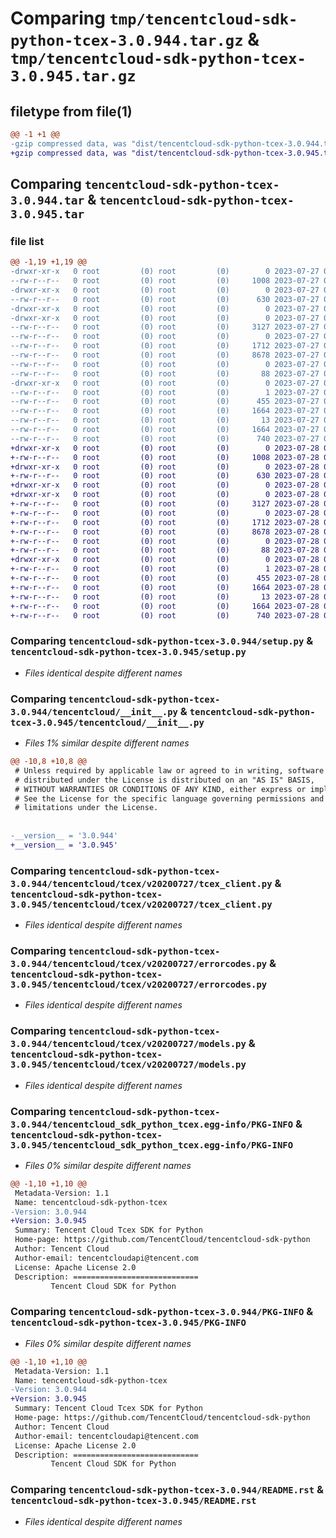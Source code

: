 # Comparing `tmp/tencentcloud-sdk-python-tcex-3.0.944.tar.gz` & `tmp/tencentcloud-sdk-python-tcex-3.0.945.tar.gz`

## filetype from file(1)

```diff
@@ -1 +1 @@
-gzip compressed data, was "dist/tencentcloud-sdk-python-tcex-3.0.944.tar", last modified: Thu Jul 27 02:24:06 2023, max compression
+gzip compressed data, was "dist/tencentcloud-sdk-python-tcex-3.0.945.tar", last modified: Fri Jul 28 00:36:09 2023, max compression
```

## Comparing `tencentcloud-sdk-python-tcex-3.0.944.tar` & `tencentcloud-sdk-python-tcex-3.0.945.tar`

### file list

```diff
@@ -1,19 +1,19 @@
-drwxr-xr-x   0 root         (0) root         (0)        0 2023-07-27 02:24:06.000000 tencentcloud-sdk-python-tcex-3.0.944/
--rw-r--r--   0 root         (0) root         (0)     1008 2023-07-27 02:24:06.000000 tencentcloud-sdk-python-tcex-3.0.944/setup.py
-drwxr-xr-x   0 root         (0) root         (0)        0 2023-07-27 02:24:06.000000 tencentcloud-sdk-python-tcex-3.0.944/tencentcloud/
--rw-r--r--   0 root         (0) root         (0)      630 2023-07-27 02:24:06.000000 tencentcloud-sdk-python-tcex-3.0.944/tencentcloud/__init__.py
-drwxr-xr-x   0 root         (0) root         (0)        0 2023-07-27 02:24:06.000000 tencentcloud-sdk-python-tcex-3.0.944/tencentcloud/tcex/
-drwxr-xr-x   0 root         (0) root         (0)        0 2023-07-27 02:24:06.000000 tencentcloud-sdk-python-tcex-3.0.944/tencentcloud/tcex/v20200727/
--rw-r--r--   0 root         (0) root         (0)     3127 2023-07-27 02:24:06.000000 tencentcloud-sdk-python-tcex-3.0.944/tencentcloud/tcex/v20200727/tcex_client.py
--rw-r--r--   0 root         (0) root         (0)        0 2023-07-27 02:24:06.000000 tencentcloud-sdk-python-tcex-3.0.944/tencentcloud/tcex/v20200727/__init__.py
--rw-r--r--   0 root         (0) root         (0)     1712 2023-07-27 02:24:06.000000 tencentcloud-sdk-python-tcex-3.0.944/tencentcloud/tcex/v20200727/errorcodes.py
--rw-r--r--   0 root         (0) root         (0)     8678 2023-07-27 02:24:06.000000 tencentcloud-sdk-python-tcex-3.0.944/tencentcloud/tcex/v20200727/models.py
--rw-r--r--   0 root         (0) root         (0)        0 2023-07-27 02:24:06.000000 tencentcloud-sdk-python-tcex-3.0.944/tencentcloud/tcex/__init__.py
--rw-r--r--   0 root         (0) root         (0)       88 2023-07-27 02:24:06.000000 tencentcloud-sdk-python-tcex-3.0.944/setup.cfg
-drwxr-xr-x   0 root         (0) root         (0)        0 2023-07-27 02:24:06.000000 tencentcloud-sdk-python-tcex-3.0.944/tencentcloud_sdk_python_tcex.egg-info/
--rw-r--r--   0 root         (0) root         (0)        1 2023-07-27 02:24:06.000000 tencentcloud-sdk-python-tcex-3.0.944/tencentcloud_sdk_python_tcex.egg-info/dependency_links.txt
--rw-r--r--   0 root         (0) root         (0)      455 2023-07-27 02:24:06.000000 tencentcloud-sdk-python-tcex-3.0.944/tencentcloud_sdk_python_tcex.egg-info/SOURCES.txt
--rw-r--r--   0 root         (0) root         (0)     1664 2023-07-27 02:24:06.000000 tencentcloud-sdk-python-tcex-3.0.944/tencentcloud_sdk_python_tcex.egg-info/PKG-INFO
--rw-r--r--   0 root         (0) root         (0)       13 2023-07-27 02:24:06.000000 tencentcloud-sdk-python-tcex-3.0.944/tencentcloud_sdk_python_tcex.egg-info/top_level.txt
--rw-r--r--   0 root         (0) root         (0)     1664 2023-07-27 02:24:06.000000 tencentcloud-sdk-python-tcex-3.0.944/PKG-INFO
--rw-r--r--   0 root         (0) root         (0)      740 2023-07-27 02:24:06.000000 tencentcloud-sdk-python-tcex-3.0.944/README.rst
+drwxr-xr-x   0 root         (0) root         (0)        0 2023-07-28 00:36:09.000000 tencentcloud-sdk-python-tcex-3.0.945/
+-rw-r--r--   0 root         (0) root         (0)     1008 2023-07-28 00:36:09.000000 tencentcloud-sdk-python-tcex-3.0.945/setup.py
+drwxr-xr-x   0 root         (0) root         (0)        0 2023-07-28 00:36:09.000000 tencentcloud-sdk-python-tcex-3.0.945/tencentcloud/
+-rw-r--r--   0 root         (0) root         (0)      630 2023-07-28 00:36:09.000000 tencentcloud-sdk-python-tcex-3.0.945/tencentcloud/__init__.py
+drwxr-xr-x   0 root         (0) root         (0)        0 2023-07-28 00:36:09.000000 tencentcloud-sdk-python-tcex-3.0.945/tencentcloud/tcex/
+drwxr-xr-x   0 root         (0) root         (0)        0 2023-07-28 00:36:09.000000 tencentcloud-sdk-python-tcex-3.0.945/tencentcloud/tcex/v20200727/
+-rw-r--r--   0 root         (0) root         (0)     3127 2023-07-28 00:36:09.000000 tencentcloud-sdk-python-tcex-3.0.945/tencentcloud/tcex/v20200727/tcex_client.py
+-rw-r--r--   0 root         (0) root         (0)        0 2023-07-28 00:36:09.000000 tencentcloud-sdk-python-tcex-3.0.945/tencentcloud/tcex/v20200727/__init__.py
+-rw-r--r--   0 root         (0) root         (0)     1712 2023-07-28 00:36:09.000000 tencentcloud-sdk-python-tcex-3.0.945/tencentcloud/tcex/v20200727/errorcodes.py
+-rw-r--r--   0 root         (0) root         (0)     8678 2023-07-28 00:36:09.000000 tencentcloud-sdk-python-tcex-3.0.945/tencentcloud/tcex/v20200727/models.py
+-rw-r--r--   0 root         (0) root         (0)        0 2023-07-28 00:36:09.000000 tencentcloud-sdk-python-tcex-3.0.945/tencentcloud/tcex/__init__.py
+-rw-r--r--   0 root         (0) root         (0)       88 2023-07-28 00:36:09.000000 tencentcloud-sdk-python-tcex-3.0.945/setup.cfg
+drwxr-xr-x   0 root         (0) root         (0)        0 2023-07-28 00:36:09.000000 tencentcloud-sdk-python-tcex-3.0.945/tencentcloud_sdk_python_tcex.egg-info/
+-rw-r--r--   0 root         (0) root         (0)        1 2023-07-28 00:36:09.000000 tencentcloud-sdk-python-tcex-3.0.945/tencentcloud_sdk_python_tcex.egg-info/dependency_links.txt
+-rw-r--r--   0 root         (0) root         (0)      455 2023-07-28 00:36:09.000000 tencentcloud-sdk-python-tcex-3.0.945/tencentcloud_sdk_python_tcex.egg-info/SOURCES.txt
+-rw-r--r--   0 root         (0) root         (0)     1664 2023-07-28 00:36:09.000000 tencentcloud-sdk-python-tcex-3.0.945/tencentcloud_sdk_python_tcex.egg-info/PKG-INFO
+-rw-r--r--   0 root         (0) root         (0)       13 2023-07-28 00:36:09.000000 tencentcloud-sdk-python-tcex-3.0.945/tencentcloud_sdk_python_tcex.egg-info/top_level.txt
+-rw-r--r--   0 root         (0) root         (0)     1664 2023-07-28 00:36:09.000000 tencentcloud-sdk-python-tcex-3.0.945/PKG-INFO
+-rw-r--r--   0 root         (0) root         (0)      740 2023-07-28 00:36:09.000000 tencentcloud-sdk-python-tcex-3.0.945/README.rst
```

### Comparing `tencentcloud-sdk-python-tcex-3.0.944/setup.py` & `tencentcloud-sdk-python-tcex-3.0.945/setup.py`

 * *Files identical despite different names*

### Comparing `tencentcloud-sdk-python-tcex-3.0.944/tencentcloud/__init__.py` & `tencentcloud-sdk-python-tcex-3.0.945/tencentcloud/__init__.py`

 * *Files 1% similar despite different names*

```diff
@@ -10,8 +10,8 @@
 # Unless required by applicable law or agreed to in writing, software
 # distributed under the License is distributed on an "AS IS" BASIS,
 # WITHOUT WARRANTIES OR CONDITIONS OF ANY KIND, either express or implied.
 # See the License for the specific language governing permissions and
 # limitations under the License.
 
 
-__version__ = '3.0.944'
+__version__ = '3.0.945'
```

### Comparing `tencentcloud-sdk-python-tcex-3.0.944/tencentcloud/tcex/v20200727/tcex_client.py` & `tencentcloud-sdk-python-tcex-3.0.945/tencentcloud/tcex/v20200727/tcex_client.py`

 * *Files identical despite different names*

### Comparing `tencentcloud-sdk-python-tcex-3.0.944/tencentcloud/tcex/v20200727/errorcodes.py` & `tencentcloud-sdk-python-tcex-3.0.945/tencentcloud/tcex/v20200727/errorcodes.py`

 * *Files identical despite different names*

### Comparing `tencentcloud-sdk-python-tcex-3.0.944/tencentcloud/tcex/v20200727/models.py` & `tencentcloud-sdk-python-tcex-3.0.945/tencentcloud/tcex/v20200727/models.py`

 * *Files identical despite different names*

### Comparing `tencentcloud-sdk-python-tcex-3.0.944/tencentcloud_sdk_python_tcex.egg-info/PKG-INFO` & `tencentcloud-sdk-python-tcex-3.0.945/tencentcloud_sdk_python_tcex.egg-info/PKG-INFO`

 * *Files 0% similar despite different names*

```diff
@@ -1,10 +1,10 @@
 Metadata-Version: 1.1
 Name: tencentcloud-sdk-python-tcex
-Version: 3.0.944
+Version: 3.0.945
 Summary: Tencent Cloud Tcex SDK for Python
 Home-page: https://github.com/TencentCloud/tencentcloud-sdk-python
 Author: Tencent Cloud
 Author-email: tencentcloudapi@tencent.com
 License: Apache License 2.0
 Description: ============================
         Tencent Cloud SDK for Python
```

### Comparing `tencentcloud-sdk-python-tcex-3.0.944/PKG-INFO` & `tencentcloud-sdk-python-tcex-3.0.945/PKG-INFO`

 * *Files 0% similar despite different names*

```diff
@@ -1,10 +1,10 @@
 Metadata-Version: 1.1
 Name: tencentcloud-sdk-python-tcex
-Version: 3.0.944
+Version: 3.0.945
 Summary: Tencent Cloud Tcex SDK for Python
 Home-page: https://github.com/TencentCloud/tencentcloud-sdk-python
 Author: Tencent Cloud
 Author-email: tencentcloudapi@tencent.com
 License: Apache License 2.0
 Description: ============================
         Tencent Cloud SDK for Python
```

### Comparing `tencentcloud-sdk-python-tcex-3.0.944/README.rst` & `tencentcloud-sdk-python-tcex-3.0.945/README.rst`

 * *Files identical despite different names*

